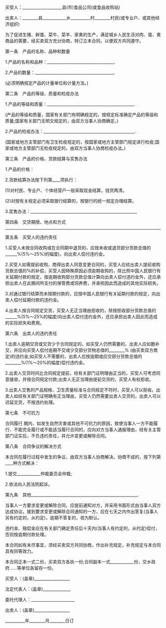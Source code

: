 
 


买受人：____________________县(市)食品公司(或食品收购站)


出卖人：________县____________乡__________村________村民(或专业户、或其他经济组织)


为了促进生猪、鲜蛋、菜牛、菜羊、家禽的生产，满足城乡人民生活对肉、蛋、禽商品的需要，经买卖双方充分协商，特订立本合同，以便双方共同遵守。


第一条　产品的名称、品种和数量


1.产品的名称和品种：__________________________________.


2.产品的数量：________________________________________.


(必须明确规定产品的计量单位和计量方法。)


第二条　产品的等级、质量和检疫办法


1.产品的等级和质量：____________________________________________.


(产品的等级和质量，国家有关部门有明确规定的，按规定标准确定产品的等级和质量;国家有关部门无明文规定的，由双方当事人协商确定。)


2.产品的检疫办法：______________________________________________.


(国家或地方主管部门有卫生检疫规定的，按国家或地方主管部门规定进行检疫;国家或地方主管部门无检疫规定的，由双方当事人协商检疫办法。)


第三条　产品的价格、货款结算与奖售办法


1.产品的价格：


2.货款结算办法按下列第____项执行：


(1)对村民、专业户、个体经营户一般采取现金结算，钱货两清。


(2)对按有关规定必须采取银行结算的，按银行的统一规定办理结算。


3.奖售办法：______________________________________________________


第四条　交货期限、地点和方式


___________________________________________________________________


第五条　买受人的违约责任


1.买受人未按合同收购或在合同期中退货的，应按未收或退货部分货款总值的______%(5%～25%)的幅度)，向出卖人偿付违约金。


2.买受人如需提前收购，商得出卖人同意变更合同的，买受人应给出卖人提前收购货款总值的%的补偿，买受人因特殊原因必须逾期收购的，除比照中国人民银行有关延期付款的规定，按逾期收购部分货款总值计算向出卖人偿付违约金外，还应承担出卖人在此期间所支付的保管费或饲养费，并承担因此而造成的其他实际损失。


3.对通过银行结算而未按期付款的，应按中国人民银行有关延期付款的规定，向出卖人偿付延期付款的违约金。


4.出卖人按合同规定交货，买受人无正当理由拒收的，除按拒收部分货款总值的______%(5%～25%的幅度)向出卖人偿付违约金外，还应承担出卖人因此而造成的实际损失和费用。


第六条　出卖人的违约责任


1.出卖人逾期交货或交货少于合同规定的，如买受人仍然需要的，出卖人应如数补交，并应向买受人偿付逾期不交或少交部分货物总值的________% (由买卖双方商定)的违约金;如买受人不需要的，出卖人应按逾期或应交部分货款总值的________%(1%～20%的幅度)偿付违约金。


2.出卖人交货时间比合同规定提前，经有关部门证明理由正当的，买受人可考虑同意接收，并按合同规定付款;出卖人无正当理由提前交货的，买受人有权拒收。


3.出卖人交售的产品规格、卫生质量标准与合同规定不符时，买受人可以拒收。出卖人如经有关部门证明确有正当理由，买受人仍然需要出卖人交货的，出卖人可以迟延交货，不按违约处理。


第七条　不可抗力



合同履行
期内，如发生自然灾害或其他不可抗力的原因，致使当事人一方不能履行、不能完全履行或不能适当履行合同的，应向对方当事人通报理由，经有关主管部门证实后，不负违约责任，并允许变更或解除合同。


第八条　合同争议的解决方式


本合同在履行过程中发生的争议，由双方当事人协商解决。协商不成的，按下列第____种方式解决：


1.提交____________仲裁委员会仲裁;


2.依法向人民法院起诉。


第九条　其他______________________________________________________.


当事人一方要求变更或解除合同，应提前通知对方，并采用书面形式由当事人双方达成协议。接到要求变更或解除合同通知的一方，应在七天之内作出答复(当事人另有约定的，从约定)，逾期不答复的，视为默认。


违约金、赔偿金应在有关部门确定责任后十天内(当事人有约定的，从约定)偿付，否则按逾期付款处理。


本合同如有未尽事宜，须经买卖双方共同协商，作出补充规定，补充规定与本合同具有同等效力。


本合同正本一式二份，买卖双方各执一份;合同副本一式____________份，交乡政府……等单位各留存一份。


买受人：(盖章)__________________


法定代表人：(盖章)______________


委托代理人：______________________


出卖人：(盖章)__________________


__________年________月________日订
 


 

 
 
 
 
 
  


  
 

  


  


  
 
 
 
 

